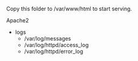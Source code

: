 Copy this folder to /var/www/html to start serving.

Apache2
* logs
  * /var/log/messages
  * /var/log/httpd/access_log
  * /var/log/httpd/error_log